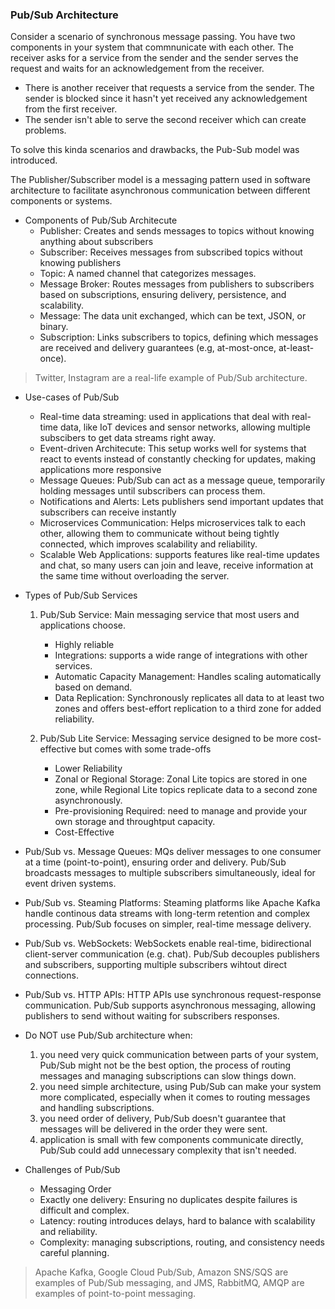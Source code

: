 ### Pub/Sub Architecture

Consider a scenario of synchronous message passing. You have two components in your system that commnunicate with each other. The receiver asks for a service from the sender and the sender serves the request and waits for an acknowledgement from the receiver.

* There is another receiver that requests a service from the sender. The sender is blocked since it hasn't yet received any acknowledgement from the first receiver.
* The sender isn't able to serve the second receiver which can create problems.

To solve this kinda scenarios and drawbacks, the Pub-Sub model was introduced.

The Publisher/Subscriber model is a messaging pattern used in software architecture to facilitate asynchronous communication between different components or systems.

* Components of Pub/Sub Architecute
    * Publisher: Creates and sends messages to topics without knowing anything about subscribers
    * Subscriber: Receives messages from subscribed topics without knowing publishers
    * Topic: A named channel that categorizes messages.
    * Message Broker: Routes messages from publishers to subscribers based on subscriptions, ensuring delivery, persistence, and scalability.
    * Message: The data unit exchanged, which can be text, JSON, or binary.
    * Subscription: Links subscribers to topics, defining which messages are received and delivery guarantees (e.g, at-most-once, at-least-once).

> Twitter, Instagram are a real-life example of Pub/Sub architecture.

* Use-cases of Pub/Sub
    * Real-time data streaming: used in applications that deal with real-time data, like IoT devices and sensor networks, allowing multiple subscibers to get data streams right away.
    * Event-driven Architecute: This setup works well for systems that react to events instead of constantly checking for updates, making applications more responsive
    * Message Queues: Pub/Sub can act as a message queue, temporarily holding messages until subscribers can process them.
    * Notifications and Alerts: Lets publishers send important updates that subscribers can receive instantly
    * Microservices Communication: Helps microservices talk to each other, allowing them to communicate without being tightly connected, which improves scalability and reliability.
    * Scalable Web Applications: supports features like real-time updates and chat, so many users can join and leave, receive information at the same time without overloading the server.

* Types of Pub/Sub Services
    1. Pub/Sub Service: Main messaging service that most users and applications choose.
        * Highly reliable
        * Integrations: supports a wide range of integrations with other services.
        * Automatic Capacity Management: Handles scaling automatically based on demand.
        * Data Replication: Synchronously replicates all data to at least two zones and offers best-effort replication to a third zone for added reliability.

    2. Pub/Sub Lite Service: Messaging service designed to be more cost-effective but comes with some trade-offs
        * Lower Reliability
        * Zonal or Regional Storage: Zonal Lite topics are stored in one zone, while Regional Lite topics replicate data to a second zone asynchronously.
        * Pre-provisioning Required: need to manage and provide your own storage and throughtput capacity.
        * Cost-Effective

* Pub/Sub vs. Message Queues: MQs deliver messages to one consumer at a time (point-to-point), ensuring order and delivery. Pub/Sub broadcasts messages to multiple subscribers simultaneously, ideal for event driven systems.
* Pub/Sub vs. Steaming Platforms: Steaming platforms like Apache Kafka handle continous data streams with long-term retention and complex processing. Pub/Sub focuses on simpler, real-time message delivery.
* Pub/Sub vs. WebSockets: WebSockets enable real-time, bidirectional client-server communication (e.g. chat). Pub/Sub decouples publishers and subscribers, supporting multiple subscribers wihtout direct connections.
* Pub/Sub vs. HTTP APIs: HTTP APIs use synchronous request-response communication. Pub/Sub supports asynchronous messaging, allowing publishers to send without waiting for subscribers responses.

* Do NOT use Pub/Sub architecture when:
    1. you need very quick communication between parts of your system, Pub/Sub might not be the best option, the process of routing messages and managing subscriptions can slow things down.
    2. you need simple architecture, using Pub/Sub can make your system more complicated, especially when it comes to routing messages and handling subscriptions.
    3. you need order of delivery, Pub/Sub doesn't guarantee that messages will be delivered in the order they were sent.
    4. application is small with few components communicate directly, Pub/Sub could add unnecessary complexity that isn't needed.

* Challenges of Pub/Sub
    * Messaging Order
    * Exactly one delivery: Ensuring no duplicates despite failures is difficult and complex.
    * Latency: routing introduces delays, hard to balance with scalability and reliability.
    * Complexity: managing subscriptions, routing, and consistency needs careful planning.

> Apache Kafka, Google Cloud Pub/Sub, Amazon SNS/SQS are examples of Pub/Sub messaging, and JMS, RabbitMQ, AMQP are examples of point-to-point messaging.